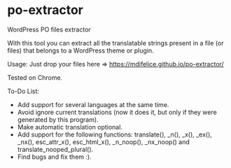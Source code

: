 # po-extractor
WordPress PO files extractor

With this tool you can extract all the translatable strings present in a file (or files) that belongs to a WordPress theme or plugin.

Usage: Just drop your files here => https://mdifelice.github.io/po-extractor/

Tested on Chrome.

To-Do List:

- Add support for several languages at the same time.
- Avoid ignore current translations (now it does it, but only if they were generated by this program).
- Make automatic translation optional.
- Add support for the following functions: translate(), _n(), _x(), _ex(), _nx(), esc_attr_x(), esc_html_x(), _n_noop(), _nx_noop() and translate_nooped_plural().
- Find bugs and fix them :).
